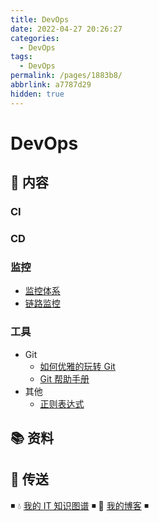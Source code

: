 ```yaml
---
title: DevOps
date: 2022-04-27 20:26:27
categories:
  - DevOps
tags:
  - DevOps
permalink: /pages/1883b8/
abbrlink: a7787d29
hidden: true
---
```


# DevOps

## 📖 内容

### CI

### CD

### 监控

- [监控体系](03.监控/01.监控体系.md)
- [链路监控](03.监控/02.链路监控.md)

### 工具

- Git
  - [如何优雅的玩转 Git](99.工具/01.Git/01.如何优雅的玩转Git.md)
  - [Git 帮助手册](99.工具/01.Git/02.Git帮助手册.md)
- 其他
  - [正则表达式](99.工具/99.其他/01.正则表达式.md)

## 📚 资料

## 🚪 传送

◾ 💧 [我的 IT 知识图谱](https://dunwu.github.io/waterdrop/) ◾ 🎯 [我的博客](https://dunwu.github.io/blog/) ◾
